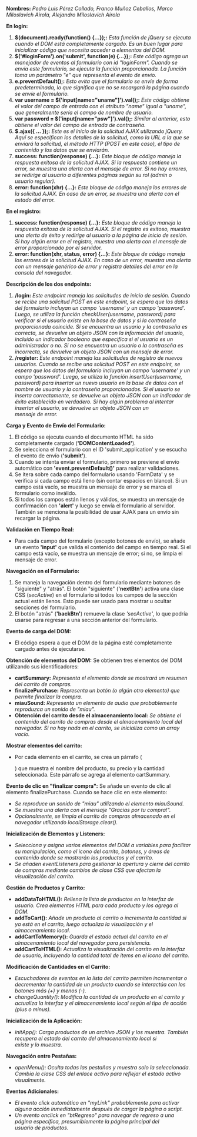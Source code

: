 **Nombres:**
*Pedro Luis Pérez Collado,*
*Franco Muñoz Ceballos,*
*Marco Miloslavich Airola,*
*Alejandro Miloslavich Airola*

**En login:**
1. **$(document).ready(function() {...});:** *Esta función de jQuery se ejecuta cuando el DOM está completamente cargado. Es un buen lugar para inicializar código que necesita acceder a elementos del DOM.*
2. **$('#loginForm').on('submit', function(e) {...});:** *Este código agrega un manejador de eventos al formulario con id "loginForm". Cuando se envía este formulario, se ejecuta la función proporcionada. La función toma un parámetro "e" que representa el evento de envío.*
3. **e.preventDefault();:** *Esto evita que el formulario se envíe de forma predeterminada, lo que significa que no se recargará la página cuando se envíe el formulario.*
4. **var username = $('input[name="uname"]').val();:** *Este código obtiene el valor del campo de entrada con el atributo "name" igual a "uname", que generalmente sería el campo de nombre de usuario.*
5. **var password = $('input[name="psw"]').val();:** *Similar al anterior, esto obtiene el valor del campo de entrada de contraseña.*
6. **$.ajax({ ... });:** *Este es el inicio de la solicitud AJAX utilizando jQuery. Aquí se especifican los detalles de la solicitud, como la URL a la que se enviará la solicitud, el método HTTP (POST en este caso), el tipo de contenido y los datos que se enviarán.*
7. **success: function(response) {...}:** *Este bloque de código maneja la respuesta exitosa de la solicitud AJAX. Si la respuesta contiene un error, se muestra una alerta con el mensaje de error. Si no hay errores, se redirige al usuario a diferentes páginas según su rol (admin o usuario regular).*
8. **error: function(xhr) {...}:** *Este bloque de código maneja los errores de la solicitud AJAX. En caso de un error, se muestra una alerta con el estado del error.*

**En el registro:**
1. **success: function(response) {...}:** *Este bloque de código maneja la respuesta exitosa de la solicitud AJAX. Si el registro es exitoso, muestra una alerta de éxito y redirige al usuario a la página de inicio de sesión. Si hay algún error en el registro, muestra una alerta con el mensaje de error proporcionado por el servidor.*
2. **error: function(xhr, status, error) {...}:** *Este bloque de código maneja los errores de la solicitud AJAX. En caso de un error, muestra una alerta con un mensaje genérico de error y registra detalles del error en la consola del navegador.*

**Descripción de los dos endpoints:**
1. **/login:** *Este endpoint maneja las solicitudes de inicio de sesión. Cuando se recibe una solicitud POST en este endpoint, se espera que los datos del formulario incluyan un campo 'username' y un campo 'password'. Luego, se utiliza la función checkUser(username, password) para verificar si el usuario existe en la base de datos y si la contraseña proporcionada coincide.*
   *Si se encuentra un usuario y la contraseña es correcta, se devuelve un objeto JSON con la información del usuario, incluido un indicador booleano que especifica si el usuario es un administrador o no. Si no se encuentra un usuario o la contraseña es incorrecta, se devuelve un objeto JSON con un mensaje de error.*
2. **/register:** *Este endpoint maneja las solicitudes de registro de nuevos usuarios. Cuando se recibe una solicitud POST en este endpoint, se espera que los datos del formulario incluyan un campo 'username' y un campo 'password'. Luego, se utiliza la función insertUser(username, password) para insertar un nuevo usuario en la base de datos con el nombre de usuario y la contraseña proporcionados.*
   *Si el usuario se inserta correctamente, se devuelve un objeto JSON con un indicador de éxito establecido en verdadero. Si hay algún problema al intentar insertar el usuario, se devuelve un objeto JSON con un mensaje de error.*

**Carga y Evento de Envío del Formulario:**
1. El código se ejecuta cuando el documento HTML ha sido completamente cargado (**'DOMContentLoaded'**).
2. Se selecciona el formulario con el ID 'submit_application' y se escucha el evento de envío (**'submit'**).
3. Cuando se intenta enviar el formulario, primero se previene el envío automático con **'event.preventDefault()'** para realizar validaciones.
4. Se itera sobre cada campo del formulario usando 'FormData' y se verifica si cada campo está lleno (sin contar espacios en blanco). Si un campo está vacío, se muestra un mensaje de error y se marca el formulario como inválido.
5. Si todos los campos están llenos y válidos, se muestra un mensaje de confirmación con **'alert'** y luego se envía el formulario al servidor. También se menciona la posibilidad de usar AJAX para un envío sin recargar la página.

**Validación en Tiempo Real:**
- Para cada campo del formulario (excepto botones de envío), se añade un evento **'input'** que valida el contenido del campo en tiempo real. Si el campo está vacío, se muestra un mensaje de error; si no, se limpia el mensaje de error.

**Navegación en el Formulario:**
1. Se maneja la navegación dentro del formulario mediante botones de "siguiente" y "atrás". El botón "siguiente" (**'nextBtn'**) activa una clase CSS (*secActive*) en el formulario si todos los campos de la sección actual están llenos. Esto puede ser usado para mostrar u ocultar secciones del formulario.
2. El botón "atrás" (**'backBtn'**) remueve la clase *'secActive'*, lo que podría usarse para regresar a una sección anterior del formulario.

**Evento de carga del DOM:**
- El código espera a que el DOM de la página esté completamente cargado antes de ejecutarse.

**Obtención de elementos del DOM:**
Se obtienen tres elementos del DOM utilizando sus identificadores:
- **cartSummary:** *Representa el elemento donde se mostrará un resumen del carrito de compras.*
- **finalizePurchase:** *Representa un botón (o algún otro elemento) que permite finalizar la compra.*
- **miauSound:** *Representa un elemento de audio que probablemente reproduzca un sonido de "miau".*
- **Obtención del carrito desde el almacenamiento local:** *Se obtiene el contenido del carrito de compras desde el almacenamiento local del navegador.*
  *Si no hay nada en el carrito, se inicializa como un array vacío.*

**Mostrar elementos del carrito:**
- Por cada elemento en el carrito, se crea un párrafo (<p>) que muestra el nombre del producto, su precio y la cantidad seleccionada. Este párrafo se agrega al elemento cartSummary.

**Evento de clic en "finalizar compra":**
Se añade un evento de clic al elemento finalizePurchase. Cuando se hace clic en este elemento:
- *Se reproduce un sonido de "miau" utilizando el elemento miauSound.* 
- *Se muestra una alerta con el mensaje "Gracias por tu compra!".*
- *Opcionalmente, se limpia el carrito de compras almacenado en el navegador utilizando localStorage.clear().*

**Inicialización de Elementos y Listeners:**
- *Selecciona y asigna varios elementos del DOM a variables para facilitar su manipulación, como el icono del carrito, botones, y áreas de contenido donde se mostrarán los productos y el carrito.*
- *Se añaden eventListeners para gestionar la apertura y cierre del carrito de compras mediante cambios de clase CSS que afectan la visualización del carrito.*

**Gestión de Productos y Carrito:**
- **addDataToHTML():** *Rellena la lista de productos en la interfaz de usuario. Crea elementos HTML para cada producto y los agrega al DOM.*
- **addToCart():** *Añade un producto al carrito o incrementa la cantidad si ya está en el carrito, luego actualiza la visualización y el almacenamiento local.*
- **addCartToMemory():** *Guarda el estado actual del carrito en el almacenamiento local del navegador para persistencia.*
- **addCartToHTML():** *Actualiza la visualización del carrito en la interfaz de usuario, incluyendo la cantidad total de items en el icono del carrito.*

**Modificación de Cantidades en el Carrito:**
- *Escuchadores de eventos en la lista del carrito permiten incrementar o decrementar la cantidad de un producto cuando se interactúa con los botones más (+) y menos (-).*
- *changeQuantity(): Modifica la cantidad de un producto en el carrito y actualiza la interfaz y el almacenamiento local según el tipo de acción (plus o minus).*

**Inicialización de la Aplicación:**
- *initApp(): Carga productos de un archivo JSON y los muestra. También recupera el estado del carrito del almacenamiento local si existe y lo muestra.*

**Navegación entre Pestañas:**
- *openMenu(): Oculta todas las pestañas y muestra solo la seleccionada. Cambia la clase CSS del enlace activo para reflejar el estado activo visualmente.*

**Eventos Adicionales:**
- *El evento click automático en "myLink" probablemente para activar alguna acción inmediatamente después de cargar la página o script.*
- *Un evento onclick en "btRegreso" para navegar de regreso a una página específica, presumiblemente la página principal del usuario de productos.*

